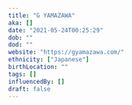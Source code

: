 ```yaml
---
title: "G YAMAZAWA"
aka: []
date: "2021-05-24T00:25:29"
dob: ""
dod: ""
website: "https://gyamazawa.com/"
ethnicity: ["Japanese"]
birthLocation: ""
tags: []
influencedBy: []
draft: false
---
```




